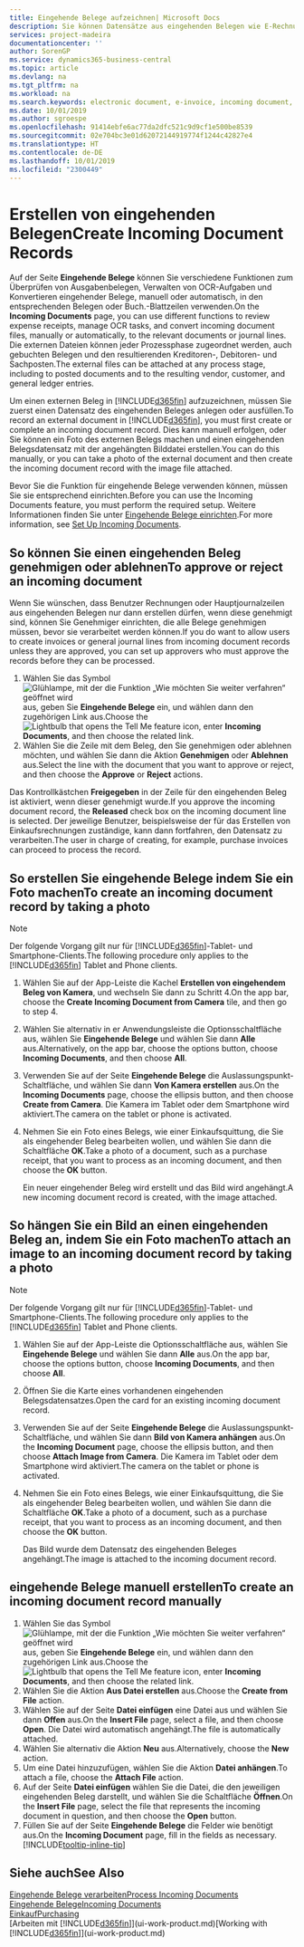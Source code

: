 ```yaml
---
title: Eingehende Belege aufzeichnen| Microsoft Docs
description: Sie können Datensätze aus eingehenden Belegen wie E-Rechnungen erstellenn und OCR-Aufgaben, eCommerce und Belegaustausch verwalten.
services: project-madeira
documentationcenter: ''
author: SorenGP
ms.service: dynamics365-business-central
ms.topic: article
ms.devlang: na
ms.tgt_pltfrm: na
ms.workload: na
ms.search.keywords: electronic document, e-invoice, incoming document, OCR, ecommerce, document exchange, import invoice
ms.date: 10/01/2019
ms.author: sgroespe
ms.openlocfilehash: 91414ebfe6ac77da2dfc521c9d9cf1e500be8539
ms.sourcegitcommit: 02e704bc3e01d62072144919774f1244c42827e4
ms.translationtype: HT
ms.contentlocale: de-DE
ms.lasthandoff: 10/01/2019
ms.locfileid: "2300449"
---
```

# <a name="create-incoming-document-records"></a><span data-ttu-id="cd232-103">Erstellen von eingehenden Belegen</span><span class="sxs-lookup"><span data-stu-id="cd232-103">Create Incoming Document Records</span></span>
<span data-ttu-id="cd232-104">Auf der Seite **Eingehende Belege** können Sie verschiedene Funktionen zum Überprüfen von Ausgabenbelegen, Verwalten von OCR-Aufgaben und Konvertieren eingehender Belege, manuell oder automatisch, in den entsprechenden Belegen oder Buch.-Blattzeilen verwenden.</span><span class="sxs-lookup"><span data-stu-id="cd232-104">On the **Incoming Documents** page, you can use different functions to review expense receipts, manage OCR tasks, and convert incoming document files, manually or automatically, to the relevant documents or journal lines.</span></span> <span data-ttu-id="cd232-105">Die externen Dateien können jeder Prozessphase zugeordnet werden, auch gebuchten Belegen und den resultierenden Kreditoren-, Debitoren- und Sachposten.</span><span class="sxs-lookup"><span data-stu-id="cd232-105">The external files can be attached at any process stage, including to posted documents and to the resulting vendor, customer, and general ledger entries.</span></span>

<span data-ttu-id="cd232-106">Um einen externen Beleg in [!INCLUDE[d365fin](includes/d365fin_md.md)] aufzuzeichnen, müssen Sie zuerst einen Datensatz des eingehenden Beleges anlegen oder ausfüllen.</span><span class="sxs-lookup"><span data-stu-id="cd232-106">To record an external document in [!INCLUDE[d365fin](includes/d365fin_md.md)], you must first create or complete an incoming document record.</span></span> <span data-ttu-id="cd232-107">Dies kann manuell erfolgen, oder Sie können ein Foto des externen Belegs machen und einen eingehenden Belegsdatensatz mit der angehängten Bilddatei erstellen.</span><span class="sxs-lookup"><span data-stu-id="cd232-107">You can do this manually, or you can take a photo of the external document and then create the incoming document record with the image file attached.</span></span>

<span data-ttu-id="cd232-108">Bevor Sie die Funktion für eingehende Belege verwenden können, müssen Sie sie entsprechend einrichten.</span><span class="sxs-lookup"><span data-stu-id="cd232-108">Before you can use the Incoming Documents feature, you must perform the required setup.</span></span> <span data-ttu-id="cd232-109">Weitere Informationen finden Sie unter [Eingehende Belege einrichten](across-how-setup-income-documents.md).</span><span class="sxs-lookup"><span data-stu-id="cd232-109">For more information, see [Set Up Incoming Documents](across-how-setup-income-documents.md).</span></span>

## <a name="to-approve-or-reject-an-incoming-document"></a><span data-ttu-id="cd232-110">So können Sie einen eingehenden Beleg genehmigen oder ablehnen</span><span class="sxs-lookup"><span data-stu-id="cd232-110">To approve or reject an incoming document</span></span>
<span data-ttu-id="cd232-111">Wenn Sie wünschen, dass Benutzer Rechnungen oder Hauptjournalzeilen aus eingehenden Belegen nur dann erstellen dürfen, wenn diese genehmigt sind, können Sie Genehmiger einrichten, die alle Belege genehmigen müssen, bevor sie verarbeitet werden können.</span><span class="sxs-lookup"><span data-stu-id="cd232-111">If you do want to allow users to create invoices or general journal lines from incoming document records unless they are approved, you can set up approvers who must approve the records before they can be processed.</span></span>

1. <span data-ttu-id="cd232-112">Wählen Sie das Symbol ![Glühlampe, mit der die Funktion „Wie möchten Sie weiter verfahren“ geöffnet wird](media/ui-search/search_small.png "Wie möchten Sie weiter verfahren?") aus, geben Sie **Eingehende Belege** ein, und wählen dann den zugehörigen Link aus.</span><span class="sxs-lookup"><span data-stu-id="cd232-112">Choose the ![Lightbulb that opens the Tell Me feature](media/ui-search/search_small.png "Tell me what you want to do") icon, enter **Incoming Documents**, and then choose the related link.</span></span>
2. <span data-ttu-id="cd232-113">Wählen Sie die Zeile mit dem Beleg, den Sie genehmigen oder ablehnen möchten, und wählen Sie dann die Aktion **Genehmigen** oder **Ablehnen** aus.</span><span class="sxs-lookup"><span data-stu-id="cd232-113">Select the line with the document that you want to approve or reject, and then choose the **Approve** or **Reject** actions.</span></span>

<span data-ttu-id="cd232-114">Das Kontrollkästchen **Freigegeben** in der Zeile für den eingehenden Beleg ist aktiviert, wenn dieser genehmigt wurde.</span><span class="sxs-lookup"><span data-stu-id="cd232-114">If you approve the incoming document record, the **Released** check box on the incoming document line is selected.</span></span> <span data-ttu-id="cd232-115">Der jeweilige Benutzer, beispielsweise der für das Erstellen von Einkaufsrechnungen zuständige, kann dann fortfahren, den Datensatz zu verarbeiten.</span><span class="sxs-lookup"><span data-stu-id="cd232-115">The user in charge of creating, for example, purchase invoices can proceed to process the record.</span></span>

## <a name="to-create-an-incoming-document-record-by-taking-a-photo"></a><span data-ttu-id="cd232-116">So erstellen Sie eingehende Belege indem Sie ein Foto machen</span><span class="sxs-lookup"><span data-stu-id="cd232-116">To create an incoming document record by taking a photo</span></span>
> [!NOTE]  
>   <span data-ttu-id="cd232-117">Der folgende Vorgang gilt nur für [!INCLUDE[d365fin](includes/d365fin_md.md)]-Tablet- und Smartphone-Clients.</span><span class="sxs-lookup"><span data-stu-id="cd232-117">The following procedure only applies to the [!INCLUDE[d365fin](includes/d365fin_md.md)] Tablet and Phone clients.</span></span>

1. <span data-ttu-id="cd232-118">Wählen Sie auf der App-Leiste die Kachel **Erstellen von eingehendem Beleg von Kamera**, und wechseln Sie dann zu Schritt 4.</span><span class="sxs-lookup"><span data-stu-id="cd232-118">On the app bar, choose the **Create Incoming Document from Camera** tile, and then go to step 4.</span></span>
2. <span data-ttu-id="cd232-119">Wählen Sie alternativ in er Anwendungsleiste die Optionsschaltfläche aus, wählen Sie **Eingehende Belege** und wählen Sie dann **Alle** aus.</span><span class="sxs-lookup"><span data-stu-id="cd232-119">Alternatively, on the app bar, choose the options button, choose **Incoming Documents**, and then choose **All**.</span></span>
3. <span data-ttu-id="cd232-120">Verwenden Sie auf der Seite **Eingehende Belege** die Auslassungspunkt-Schaltfläche, und wählen Sie dann **Von Kamera erstellen** aus.</span><span class="sxs-lookup"><span data-stu-id="cd232-120">On the **Incoming Documents** page, choose the ellipsis button, and then choose **Create from Camera**.</span></span> <span data-ttu-id="cd232-121">Die Kamera im Tablet oder dem Smartphone wird aktiviert.</span><span class="sxs-lookup"><span data-stu-id="cd232-121">The camera on the tablet or phone is activated.</span></span>
4. <span data-ttu-id="cd232-122">Nehmen Sie ein Foto eines Belegs, wie einer Einkaufsquittung, die Sie als eingehender Beleg bearbeiten wollen, und wählen Sie dann die Schaltfläche **OK**.</span><span class="sxs-lookup"><span data-stu-id="cd232-122">Take a photo of a document, such as a purchase receipt, that you want to process as an incoming document, and then choose the **OK** button.</span></span>

    <span data-ttu-id="cd232-123">Ein neuer eingehender Beleg wird erstellt und das Bild wird angehängt.</span><span class="sxs-lookup"><span data-stu-id="cd232-123">A new incoming document record is created, with the image attached.</span></span>

## <a name="to-attach-an-image-to-an-incoming-document-record-by-taking-a-photo"></a><span data-ttu-id="cd232-124">So hängen Sie ein Bild an einen eingehenden Beleg an, indem Sie ein Foto machen</span><span class="sxs-lookup"><span data-stu-id="cd232-124">To attach an image to an incoming document record by taking a photo</span></span>
> [!NOTE]  
>   <span data-ttu-id="cd232-125">Der folgende Vorgang gilt nur für [!INCLUDE[d365fin](includes/d365fin_md.md)]-Tablet- und Smartphone-Clients.</span><span class="sxs-lookup"><span data-stu-id="cd232-125">The following procedure only applies to the [!INCLUDE[d365fin](includes/d365fin_md.md)] Tablet and Phone clients.</span></span>

1. <span data-ttu-id="cd232-126">Wählen Sie auf der App-Leiste die Optionsschaltfläche aus, wählen Sie **Eingehende Belege** und wählen Sie dann **Alle** aus.</span><span class="sxs-lookup"><span data-stu-id="cd232-126">On the app bar, choose the options button, choose **Incoming Documents**, and then choose **All**.</span></span>
2. <span data-ttu-id="cd232-127">Öffnen Sie die Karte eines vorhandenen eingehenden Belegsdatensatzes.</span><span class="sxs-lookup"><span data-stu-id="cd232-127">Open the card for an existing incoming document record.</span></span>
3. <span data-ttu-id="cd232-128">Verwenden Sie auf der Seite **Eingehende Belege** die Auslassungspunkt-Schaltfläche, und wählen Sie dann **Bild von Kamera anhängen** aus.</span><span class="sxs-lookup"><span data-stu-id="cd232-128">On the **Incoming Document** page, choose the ellipsis button, and then choose **Attach Image from Camera**.</span></span> <span data-ttu-id="cd232-129">Die Kamera im Tablet oder dem Smartphone wird aktiviert.</span><span class="sxs-lookup"><span data-stu-id="cd232-129">The camera on the tablet or phone is activated.</span></span>
4. <span data-ttu-id="cd232-130">Nehmen Sie ein Foto eines Belegs, wie einer Einkaufsquittung, die Sie als eingehender Beleg bearbeiten wollen, und wählen Sie dann die Schaltfläche **OK**.</span><span class="sxs-lookup"><span data-stu-id="cd232-130">Take a photo of a document, such as a purchase receipt, that you want to process as an incoming document, and then choose the **OK** button.</span></span>

    <span data-ttu-id="cd232-131">Das Bild wurde dem Datensatz des eingehenden Beleges angehängt.</span><span class="sxs-lookup"><span data-stu-id="cd232-131">The image is attached to the incoming document record.</span></span>

## <a name="to-create-an-incoming-document-record-manually"></a><span data-ttu-id="cd232-132">eingehende Belege manuell erstellen</span><span class="sxs-lookup"><span data-stu-id="cd232-132">To create an incoming document record manually</span></span>
1. <span data-ttu-id="cd232-133">Wählen Sie das Symbol ![Glühlampe, mit der die Funktion „Wie möchten Sie weiter verfahren“ geöffnet wird](media/ui-search/search_small.png "Wie möchten Sie weiter verfahren?") aus, geben Sie **Eingehende Belege** ein, und wählen dann den zugehörigen Link aus.</span><span class="sxs-lookup"><span data-stu-id="cd232-133">Choose the ![Lightbulb that opens the Tell Me feature](media/ui-search/search_small.png "Tell me what you want to do") icon, enter **Incoming Documents**, and then choose the related link.</span></span>
2. <span data-ttu-id="cd232-134">Wählen Sie die Aktion **Aus Datei erstellen** aus.</span><span class="sxs-lookup"><span data-stu-id="cd232-134">Choose the **Create from File** action.</span></span>  
3. <span data-ttu-id="cd232-135">Wählen Sie auf der Seite **Datei einfügen** eine Datei aus und wählen Sie dann **Offen** aus.</span><span class="sxs-lookup"><span data-stu-id="cd232-135">On the **Insert File** page, select a file, and then choose **Open**.</span></span> <span data-ttu-id="cd232-136">Die Datei wird automatisch angehängt.</span><span class="sxs-lookup"><span data-stu-id="cd232-136">The file is automatically attached.</span></span>
4. <span data-ttu-id="cd232-137">Wählen Sie alternativ die Aktion **Neu** aus.</span><span class="sxs-lookup"><span data-stu-id="cd232-137">Alternatively, choose the **New** action.</span></span>
5. <span data-ttu-id="cd232-138">Um eine Datei hinzuzufügen, wählen Sie die Aktion **Datei anhängen**.</span><span class="sxs-lookup"><span data-stu-id="cd232-138">To attach a file, choose the **Attach File** action.</span></span>
6. <span data-ttu-id="cd232-139">Auf der Seite **Datei einfügen** wählen Sie die Datei, die den jeweiligen eingehenden Beleg darstellt, und wählen Sie die Schaltfläche **Öffnen**.</span><span class="sxs-lookup"><span data-stu-id="cd232-139">On the **Insert File** page, select the file that represents the incoming document in question, and then choose the **Open** button.</span></span>
7. <span data-ttu-id="cd232-140">Füllen Sie auf der Seite **Eingehende Belege** die Felder wie benötigt aus.</span><span class="sxs-lookup"><span data-stu-id="cd232-140">On the **Incoming Document** page, fill in the fields as necessary.</span></span> [!INCLUDE[tooltip-inline-tip](includes/tooltip-inline-tip_md.md)]

## <a name="see-also"></a><span data-ttu-id="cd232-141">Siehe auch</span><span class="sxs-lookup"><span data-stu-id="cd232-141">See Also</span></span>
[<span data-ttu-id="cd232-142">Eingehende Belege verarbeiten</span><span class="sxs-lookup"><span data-stu-id="cd232-142">Process Incoming Documents</span></span>](across-process-income-documents.md)  
[<span data-ttu-id="cd232-143">Eingehende Belege</span><span class="sxs-lookup"><span data-stu-id="cd232-143">Incoming Documents</span></span>](across-income-documents.md)  
[<span data-ttu-id="cd232-144">Einkauf</span><span class="sxs-lookup"><span data-stu-id="cd232-144">Purchasing</span></span>](purchasing-manage-purchasing.md)  
<span data-ttu-id="cd232-145">[Arbeiten mit [!INCLUDE[d365fin](includes/d365fin_md.md)]](ui-work-product.md)</span><span class="sxs-lookup"><span data-stu-id="cd232-145">[Working with [!INCLUDE[d365fin](includes/d365fin_md.md)]](ui-work-product.md)</span></span>
